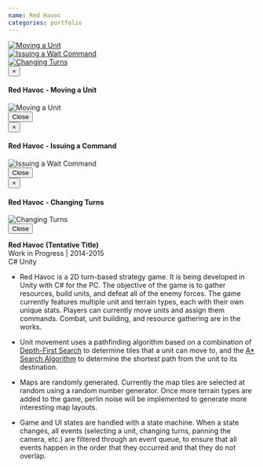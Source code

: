 ```yaml
---
name: Red Havoc
categories: portfolio
---
```



<div class="row">
  <div class="col-xs-6 col-md-3">
    <a href="#" class="thumbnail" data-toggle="modal" data-target="#red_havoc_modal1">
      <img src="{{ site.url }}/assets/images/red_havoc_screenshot1.png" alt="Moving a Unit">
    </a>
  </div>
  <div class="col-xs-6 col-md-3">
    <a href="#" class="thumbnail" data-toggle="modal" data-target="#red_havoc_modal2">
      <img src="{{ site.url }}/assets/images/red_havoc_screenshot2.png" alt="Issuing a Wait Command">
    </a>
  </div>
  <div class="col-xs-6 col-md-3">
    <a href="#" class="thumbnail" data-toggle="modal" data-target="#red_havoc_modal3">
      <img src="{{ site.url }}/assets/images/red_havoc_screenshot3.png" alt="Changing Turns">
    </a>
  </div>
</div>

<!-- Modal 1 -->
<div class="modal fade" id="red_havoc_modal1" tabindex="-1" role="dialog" aria-labelledby="myModalLabel">
  <div class="modal-dialog" role="document">
    <div class="modal-content">
      <div class="modal-header">
        <button type="button" class="close" data-dismiss="modal" aria-label="Close"><span aria-hidden="true">&times;</span></button>
        <h4 class="modal-title" id="myModalLabel">Red Havoc - Moving a Unit</h4>
      </div>
      <div class="modal-body">
        <img src="{{ site.url }}/assets/images/red_havoc_screenshot1.png" alt="Moving a Unit">
      </div>
      <div class="modal-footer">
        <button type="button" class="btn btn-default" data-dismiss="modal">Close</button>
      </div>
    </div>
  </div>
</div>

<!-- Modal 2 -->
<div class="modal fade" id="red_havoc_modal2" tabindex="-1" role="dialog" aria-labelledby="myModalLabel">
  <div class="modal-dialog" role="document">
    <div class="modal-content">
      <div class="modal-header">
        <button type="button" class="close" data-dismiss="modal" aria-label="Close"><span aria-hidden="true">&times;</span></button>
        <h4 class="modal-title" id="myModalLabel">Red Havoc - Issuing a Command</h4>
      </div>
      <div class="modal-body">
        <img src="{{ site.url }}/assets/images/red_havoc_screenshot2.png" alt="Issuing a Wait Command">
      </div>
      <div class="modal-footer">
        <button type="button" class="btn btn-default" data-dismiss="modal">Close</button>
      </div>
    </div>
  </div>
</div>

<!-- Modal 3 -->
<div class="modal fade" id="red_havoc_modal3" tabindex="-1" role="dialog" aria-labelledby="myModalLabel">
  <div class="modal-dialog" role="document">
    <div class="modal-content">
      <div class="modal-header">
        <button type="button" class="close" data-dismiss="modal" aria-label="Close"><span aria-hidden="true">&times;</span></button>
        <h4 class="modal-title" id="myModalLabel">Red Havoc - Changing Turns</h4>
      </div>
      <div class="modal-body">
        <img src="{{ site.url }}/assets/images/red_havoc_screenshot3.png" alt="Changing Turns">
      </div>
      <div class="modal-footer">
        <button type="button" class="btn btn-default" data-dismiss="modal">Close</button>
      </div>
    </div>
  </div>
</div>

**Red Havoc (Tentative Title)** <br />
Work in Progress | 2014-2015<br />
<span class="label label-danger">C#</span>
<span class="label label-danger">Unity</span><br />

* Red Havoc is a 2D turn-based strategy game. It is being developed in Unity with C#
for the PC. The objective of the game is to gather resources, build units, and defeat
all of the enemy forces. The game currently features multiple unit and terrain types, each
with their own unique stats. Players can currently move units and assign them commands.
Combat, unit building, and resource gathering are in the works.

* Unit movement uses a pathfinding algorithm based on a combination of
[Depth-First Search](https://en.wikipedia.org/wiki/Depth-first_search) to determine tiles
that a unit can move to, and the [A* Search Algorithm](https://en.wikipedia.org/wiki/A*_search_algorithm)
to determine the shortest path from the unit to its destination.

* Maps are randomly generated. Currently the map tiles are selected at random using
a random number generator. Once more terrain types are added to the game, perlin noise
will be implemented to generate more interesting map layouts.

* Game and UI states are handled with a state machine. When a state changes, all events
(selecting a unit, changing turns, panning the camera, etc.) are filtered through
an event queue, to ensure that all events happen in the order that they occurred and that they do not
overlap.
